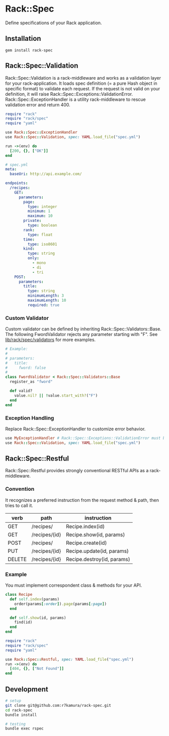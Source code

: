 # Rack::Spec
Define specifications of your Rack application.

## Installation
```
gem install rack-spec
```

## Rack::Spec::Validation
Rack::Spec::Validation is a rack-middleware and works as a validation layer for your rack-application.
It loads spec definition (= a pure Hash object in specific format) to validate each request.
If the request is not valid on your definition, it will raise Rack::Spec::Exceptions::ValidationError.
Rack::Spec::ExceptionHandler is a utility rack-middleware to rescue validation error and return 400.

```ruby
require "rack"
require "rack/spec"
require "yaml"

use Rack::Spec::ExceptionHandler
use Rack::Spec::Validation, spec: YAML.load_file("spec.yml")

run ->(env) do
  [200, {}, ["OK"]]
end
```

```yaml
# spec.yml
meta:
  baseUri: http://api.example.com/

endpoints:
  /recipes:
    GET:
      parameters:
        page:
          type: integer
          minimum: 1
          maximum: 10
        private:
          type: boolean
        rank:
          type: float
        time:
          type: iso8601
        kind:
          type: string
          only:
            - mono
            - di
            - tri
    POST:
      parameters:
        title:
          type: string
          minimumLength: 3
          maximumLength: 10
          required: true
```

### Custom Validator
Custom validator can be defined by inheriting Rack::Spec::Validators::Base.
The following FwordValidator rejects any parameter starting with "F".
See [lib/rack/spec/validators](https://github.com/r7kamura/rack-spec/tree/master/lib/rack/spec/validators) for more examples.

```ruby
# Example:
#
# parameters:
#   title:
#     fword: false
#
class FwordValidator < Rack::Spec::Validators::Base
  register_as "fword"

  def valid?
    value.nil? || !value.start_with?("F")
  end
end
```

### Exception Handling
Replace Rack::Spec::ExceptionHandler to customize error behavior.

```ruby
use MyExceptionHandler # Rack::Spec::Exceptions::ValidationError must be rescued
use Rack::Spec::Validation, spec: YAML.load_file("spec.yml")
```

## Rack::Spec::Restful
Rack::Spec::Restful provides strongly conventional RESTful APIs as a rack-middleware.

### Convention
It recognizes a preferred instruction from the request method & path, then tries to call it.

| verb   | path          | instruction                |
| ----   | ----          | ----                       |
| GET    | /recipes/     | Recipe.index(id)           |
| GET    | /recipes/{id} | Recipe.show(id, params)    |
| POST   | /recipes/     | Recipe.create(id)          |
| PUT    | /recipes/{id} | Recipe.update(id, params)  |
| DELETE | /recipes/{id} | Recipe.destroy(id, params) |

### Example
You must implement correspondent class & methods for your API.

```ruby
class Recipe
  def self.index(params)
    order(params[:order]).page(params[:page])
  end

  def self.show(id, params)
    find(id)
  end
end

require "rack"
require "rack/spec"
require "yaml"

use Rack::Spec::Restful, spec: YAML.load_file("spec.yml")
run ->(env) do
  [404, {}, ["Not Found"]]
end
```

## Development
```sh
# setup
git clone git@github.com:r7kamura/rack-spec.git
cd rack-spec
bundle install

# testing
bundle exec rspec
```
